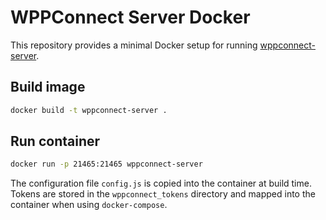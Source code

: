 # WPPConnect Server Docker

This repository provides a minimal Docker setup for running [wppconnect-server](https://github.com/wppconnect-team/wppconnect-server).

## Build image

```bash
docker build -t wppconnect-server .
```

## Run container

```bash
docker run -p 21465:21465 wppconnect-server
```

The configuration file `config.js` is copied into the container at build time. Tokens are stored in the `wppconnect_tokens` directory and mapped into the container when using `docker-compose`.

